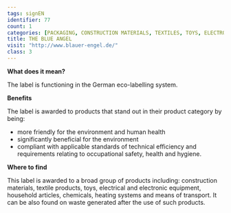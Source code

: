 ```yaml
---
tags: signEN
identifier: 77
count: 1
categories: [PACKAGING, CONSTRUCTION MATERIALS, TEXTILES, TOYS, ELECTRONICS AND HOUSEHOLD APPLIANCES, WASTE]
title: THE BLUE ANGEL
visit: "http://www.blauer-engel.de/"
class: 3
---
```

**What does it mean?**

The label is functioning in the German eco-labelling system.

**Benefits**

The label is awarded to products that stand out in their product category by being:
- more friendly for the environment and human health
- significantly beneficial for the environment
- compliant with applicable standards of technical efficiency and requirements relating to occupational safety, health and hygiene.

**Where to find**

This label is awarded to a broad group of products including: construction materials, textile products, toys, electrical and electronic equipment, household articles, chemicals, heating systems and means of transport. It can be also found on waste generated after the use of such products.
